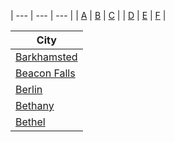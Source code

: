 
| --- | --- | --- |
| [A](./A.md) | [B](./B.md) |  [C](./C.md) | 
| [D](./D.md) | [E](./E.md) |  [F](./F.md) | 

| City |
| --- |
| [Barkhamsted](https://citystrides.com/users/43318/cities/187951) |
| [Beacon Falls](https://citystrides.com/users/43318/cities/187933) |
| [Berlin](https://citystrides.com/users/43318/cities/187814) |
| [Bethany](https://citystrides.com/users/43318/cities/187934) |
| [Bethel](https://citystrides.com/users/43318/cities/187947) |

